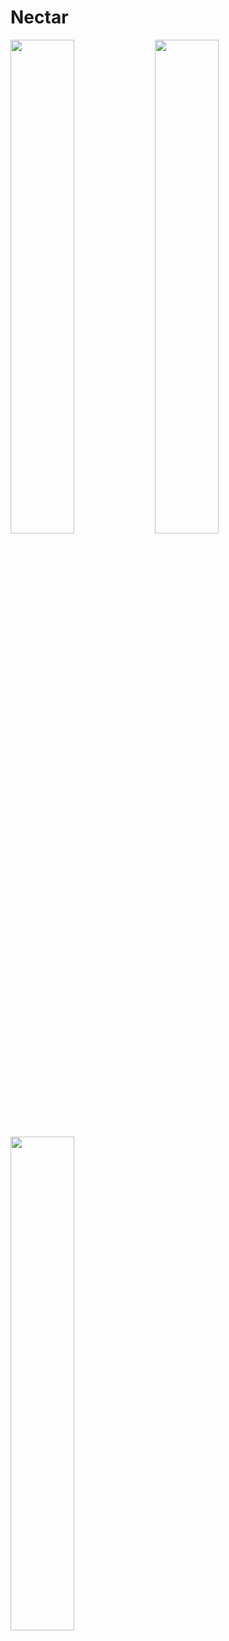 # Nectar

<img src="https://user-images.githubusercontent.com/76036228/183266110-0d81ca60-c68d-4ccc-8f2a-56924194727a.png" width="45%"></img> <img src="https://user-images.githubusercontent.com/76036228/183266082-c5eeaa08-65b5-4317-8f1f-b5e6b7ef2792.png" width="45%"></img> <img src="https://user-images.githubusercontent.com/76036228/183266101-3d665f20-133c-40f2-baf9-caf65d736094.png" width="45%"></img> 
